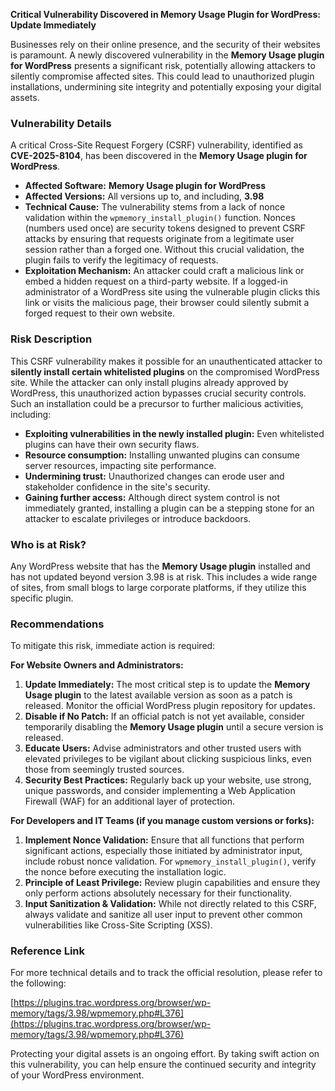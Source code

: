 **Critical Vulnerability Discovered in Memory Usage Plugin for WordPress: Update Immediately**

Businesses rely on their online presence, and the security of their websites is paramount. A newly discovered vulnerability in the **Memory Usage plugin for WordPress** presents a significant risk, potentially allowing attackers to silently compromise affected sites. This could lead to unauthorized plugin installations, undermining site integrity and potentially exposing your digital assets.

### Vulnerability Details

A critical Cross-Site Request Forgery (CSRF) vulnerability, identified as **CVE-2025-8104**, has been discovered in the **Memory Usage plugin for WordPress**.

*   **Affected Software:** **Memory Usage plugin for WordPress**
*   **Affected Versions:** All versions up to, and including, **3.98**
*   **Technical Cause:** The vulnerability stems from a lack of nonce validation within the `wpmemory_install_plugin()` function. Nonces (numbers used once) are security tokens designed to prevent CSRF attacks by ensuring that requests originate from a legitimate user session rather than a forged one. Without this crucial validation, the plugin fails to verify the legitimacy of requests.
*   **Exploitation Mechanism:** An attacker could craft a malicious link or embed a hidden request on a third-party website. If a logged-in administrator of a WordPress site using the vulnerable plugin clicks this link or visits the malicious page, their browser could silently submit a forged request to their own website.

### Risk Description

This CSRF vulnerability makes it possible for an unauthenticated attacker to **silently install certain whitelisted plugins** on the compromised WordPress site. While the attacker can only install plugins already approved by WordPress, this unauthorized action bypasses crucial security controls. Such an installation could be a precursor to further malicious activities, including:

*   **Exploiting vulnerabilities in the newly installed plugin:** Even whitelisted plugins can have their own security flaws.
*   **Resource consumption:** Installing unwanted plugins can consume server resources, impacting site performance.
*   **Undermining trust:** Unauthorized changes can erode user and stakeholder confidence in the site's security.
*   **Gaining further access:** Although direct system control is not immediately granted, installing a plugin can be a stepping stone for an attacker to escalate privileges or introduce backdoors.

### Who is at Risk?

Any WordPress website that has the **Memory Usage plugin** installed and has not updated beyond version 3.98 is at risk. This includes a wide range of sites, from small blogs to large corporate platforms, if they utilize this specific plugin.

### Recommendations

To mitigate this risk, immediate action is required:

**For Website Owners and Administrators:**

1.  **Update Immediately:** The most critical step is to update the **Memory Usage plugin** to the latest available version as soon as a patch is released. Monitor the official WordPress plugin repository for updates.
2.  **Disable if No Patch:** If an official patch is not yet available, consider temporarily disabling the **Memory Usage plugin** until a secure version is released.
3.  **Educate Users:** Advise administrators and other trusted users with elevated privileges to be vigilant about clicking suspicious links, even those from seemingly trusted sources.
4.  **Security Best Practices:** Regularly back up your website, use strong, unique passwords, and consider implementing a Web Application Firewall (WAF) for an additional layer of protection.

**For Developers and IT Teams (if you manage custom versions or forks):**

1.  **Implement Nonce Validation:** Ensure that all functions that perform significant actions, especially those initiated by administrator input, include robust nonce validation. For `wpmemory_install_plugin()`, verify the nonce before executing the installation logic.
2.  **Principle of Least Privilege:** Review plugin capabilities and ensure they only perform actions absolutely necessary for their functionality.
3.  **Input Sanitization & Validation:** While not directly related to this CSRF, always validate and sanitize all user input to prevent other common vulnerabilities like Cross-Site Scripting (XSS).

### Reference Link

For more technical details and to track the official resolution, please refer to the following:

[https://plugins.trac.wordpress.org/browser/wp-memory/tags/3.98/wpmemory.php#L376](https://plugins.trac.wordpress.org/browser/wp-memory/tags/3.98/wpmemory.php#L376)

Protecting your digital assets is an ongoing effort. By taking swift action on this vulnerability, you can help ensure the continued security and integrity of your WordPress environment.